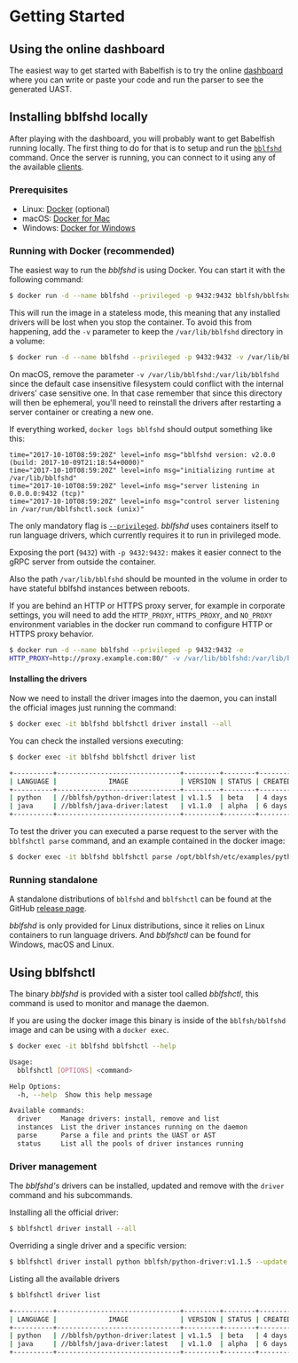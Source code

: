 # Getting Started

## Using the online dashboard

The easiest way to get started with Babelfish is to try the online [dashboard](http://dashboard.bblf.sh/)
where you can write or paste your code and run the parser to see the generated UAST.

## Installing bblfshd locally

After playing with the dashboard, you will probably want to get Babelfish running locally.
The first thing to do for that is to setup and run the [`bblfshd`](https://github.com/bblfsh/bblfshd)
command. Once the server is running, you can connect to it using any of the available [clients](language-clients.md).

### Prerequisites

- Linux: [Docker](https://www.docker.com/community-edition) (optional)
- macOS: [Docker for Mac](https://www.docker.com/docker-mac)
- Windows: [Docker for Windows](https://www.docker.com/docker-windows)

### Running with Docker (recommended)

The easiest way to run the *bblfshd* is using Docker. You can start it with the
following command:

```bash
$ docker run -d --name bblfshd --privileged -p 9432:9432 bblfsh/bblfshd
```

This will run the image in a stateless mode, this meaning that any installed
drivers will be lost when you stop the container. To avoid this from happening,
add the `-v` parameter to keep the `/var/lib/bblfshd` directory in a volume:

```bash
$ docker run -d --name bblfshd --privileged -p 9432:9432 -v /var/lib/bblfshd:/var/lib/bblfshd bblfsh/bblfshd
```

On macOS, remove the parameter `-v /var/lib/bblfshd:/var/lib/bblfshd` since the
default case insensitive filesystem could conflict with the internal drivers'
case sensitive one. In that case remember that since this directory will then be
ephemeral, you'll need to reinstall the drivers after restarting a server
container or creating a new one.

If everything worked, `docker logs bblfshd` should output something like this:

```
time="2017-10-10T08:59:20Z" level=info msg="bblfshd version: v2.0.0 (build: 2017-10-09T21:18:54+0000)"
time="2017-10-10T08:59:20Z" level=info msg="initializing runtime at /var/lib/bblfshd"
time="2017-10-10T08:59:20Z" level=info msg="server listening in 0.0.0.0:9432 (tcp)"
time="2017-10-10T08:59:20Z" level=info msg="control server listening in /var/run/bblfshctl.sock (unix)"

```

The only mandatory flag is [`--privileged`](https://docs.docker.com/engine/reference/run/#runtime-privilege-and-linux-capabilities).
*bblfshd* uses containers itself to run language drivers, which currently
requires it to run in privileged mode.

Exposing the port (`9432`) with `-p 9432:9432:` makes it easier connect to the
gRPC server from outside the container.

Also the path `/var/lib/bblfshd` should be mounted in the volume in order to
have stateful bblfshd instances between reboots.

If you are behind an HTTP or HTTPS proxy server, for example in corporate settings, you will need to add the `HTTP_PROXY`, `HTTPS_PROXY`, and `NO_PROXY` environment variables in the docker run command to configure HTTP or HTTPS proxy behavior.

```bash
$ docker run -d --name bblfshd --privileged -p 9432:9432 -e 
HTTP_PROXY=http://proxy.example.com:80/" -v /var/lib/bblfshd:/var/lib/bblfshd bblfsh/bblfshd
```

#### Installing the drivers

Now we need to install the driver images into the daemon, you can install
the official images just running the command:

```sh
$ docker exec -it bblfshd bblfshctl driver install --all
```

You can check the installed versions executing:

```sh
$ docker exec -it bblfshd bblfshctl driver list
```

```sh
+----------+-------------------------------+---------+--------+---------+--------+-----+-------------+
| LANGUAGE |             IMAGE             | VERSION | STATUS | CREATED |   OS   | GO  |   NATIVE    |
+----------+-------------------------------+---------+--------+---------+--------+-----+-------------+
| python   | //bblfsh/python-driver:latest | v1.1.5  | beta   | 4 days  | alpine | 1.8 | 3.6.2       |
| java     | //bblfsh/java-driver:latest   | v1.1.0  | alpha  | 6 days  | alpine | 1.8 | 8.131.11-r2 |
+----------+-------------------------------+---------+--------+---------+--------+-----+-------------+
```

To test the driver you can executed a parse request to the server with the `bblfshctl parse` command,
and an example contained in the docker image:

```sh
$ docker exec -it bblfshd bblfshctl parse /opt/bblfsh/etc/examples/python.py
```


### Running standalone

A standalone distributions of `bblfshd` and `bblfshctl` can be found at the
GitHub [release page](https://github.com/bblfsh/bblfshd/releases).

*bblfshd* is only provided for Linux distributions, since it relies on Linux
containers to run language drivers. And *bblfshctl* can be found for Windows,
macOS and Linux.


## Using bblfshctl

The binary *bblfshd* is provided with a sister tool called *bblfshctl*, this
command is used to monitor and manage the daemon.

If you are using the docker image this binary is inside of the `bblfsh/bblfshd`
image and can be using with a `docker exec`.

```sh
$ docker exec -it bblfshd bblfshctl --help
```

```sh
Usage:
  bblfshctl [OPTIONS] <command>

Help Options:
  -h, --help  Show this help message

Available commands:
  driver     Manage drivers: install, remove and list
  instances  List the driver instances running on the daemon
  parse      Parse a file and prints the UAST or AST
  status     List all the pools of driver instances running
```

### Driver management

The *bblfshd's* drivers can be installed, updated and remove with the `driver`
command and his subcommands.

Installing all the official driver:

```sh
$ bblfshctl driver install --all
```

Overriding a single driver and a specific version:

```sh
$ bblfshctl driver install python bblfsh/python-driver:v1.1.5 --update
```

Listing all the available drivers

```sh
$ bblfshctl driver list
```

```sh
+----------+-------------------------------+---------+--------+---------+--------+-----+-------------+
| LANGUAGE |             IMAGE             | VERSION | STATUS | CREATED |   OS   | GO  |   NATIVE    |
+----------+-------------------------------+---------+--------+---------+--------+-----+-------------+
| python   | //bblfsh/python-driver:latest | v1.1.5  | beta   | 4 days  | alpine | 1.8 | 3.6.2       |
| java     | //bblfsh/java-driver:latest   | v1.1.0  | alpha  | 6 days  | alpine | 1.8 | 8.131.11-r2 |
+----------+-------------------------------+---------+--------+---------+--------+-----+-------------+
```
